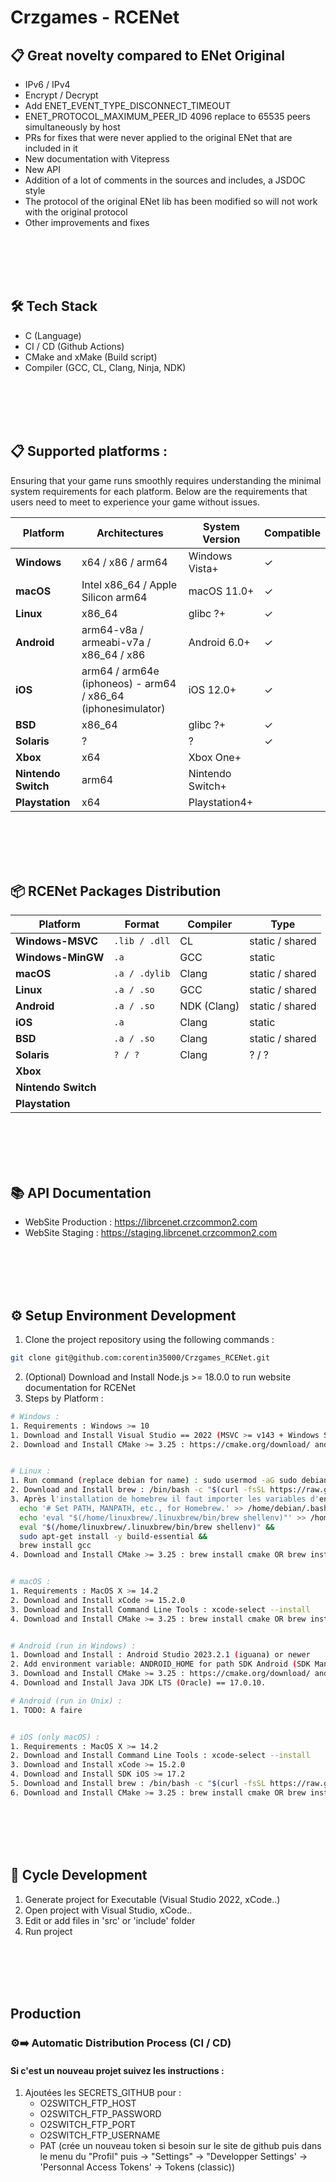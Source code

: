 # Crzgames - RCENet

## 📋 Great novelty compared to ENet Original
- IPv6 / IPv4
- Encrypt / Decrypt
- Add ENET_EVENT_TYPE_DISCONNECT_TIMEOUT
- ENET_PROTOCOL_MAXIMUM_PEER_ID 4096 replace to 65535 peers simultaneously by host
- PRs for fixes that were never applied to the original ENet that are included in it
- New documentation with Vitepress
- New API
- Addition of a lot of comments in the sources and includes, a JSDOC style
- The protocol of the original ENet lib has been modified so will not work with the original protocol
- Other improvements and fixes

<br /><br /><br /><br />


## 🛠 Tech Stack
- C (Language)
- CI / CD (Github Actions)
- CMake and xMake (Build script)
- Compiler (GCC, CL, Clang, Ninja, NDK)

<br /><br /><br /><br />


## 📋 Supported platforms :
Ensuring that your game runs smoothly requires understanding the minimal system requirements for each platform. Below are the requirements that users need to meet to experience your game without issues.

| Platform | Architectures | System Version | Compatible |
|----------|---------------|----------------|------------|
| **Windows** | x64 / x86 / arm64 | Windows Vista+  | ✓          |
| **macOS** | Intel x86_64 / Apple Silicon arm64 | macOS 11.0+ | ✓ |
| **Linux** | x86_64 | glibc ?+ | ✓ |
| **Android** | arm64-v8a / armeabi-v7a / x86_64 / x86 | Android 6.0+ | ✓ |
| **iOS** | arm64 / arm64e (iphoneos) - arm64 / x86_64 (iphonesimulator) | iOS 12.0+ | ✓ |
| **BSD** | x86_64 | glibc ?+ | ✓ |
| **Solaris** | ? | ? | ✓ |
| **Xbox** | x64 | Xbox One+ |  |
| **Nintendo Switch** | arm64 | Nintendo Switch+ |  |
| **Playstation** | x64 | Playstation4+ |  |

<br /><br /><br /><br />


## 📦 RCENet Packages Distribution
| Platform | Format | Compiler | Type |
|----------|-----------|-------|------|
| **Windows-MSVC** | `.lib / .dll` | CL | static / shared |
| **Windows-MinGW** | `.a` | GCC | static |
| **macOS** | `.a / .dylib` | Clang | static / shared |
| **Linux** | `.a / .so` | GCC | static / shared |
| **Android** | `.a / .so` | NDK (Clang) | static / shared |
| **iOS** | `.a` | Clang | static |
| **BSD** | `.a / .so` | Clang | static / shared |
| **Solaris** | `? / ?` | Clang | ? / ? |
| **Xbox** |  |  |
| **Nintendo Switch** |  |  |
| **Playstation** |  |  |

<br /><br /><br /><br />


## 📚 API Documentation
- WebSite Production : https://librcenet.crzcommon2.com 
- WebSite Staging : https://staging.librcenet.crzcommon2.com 

<br /><br /><br /><br />


## ⚙️ Setup Environment Development
1. Clone the project repository using the following commands :
  ```bash
  git clone git@github.com:corentin35000/Crzgames_RCENet.git
  ```
2. (Optional) Download and Install Node.js >= 18.0.0 to run website documentation for RCENet
3. Steps by Platform :
  ```bash  
  # Windows :
  1. Requirements : Windows >= 10
  1. Download and Install Visual Studio == 2022 (MSVC >= v143 + Windows SDK >= 10) : https://visualstudio.microsoft.com/fr/downloads/
  2. Download and Install CMake >= 3.25 : https://cmake.org/download/ and add PATH ENVIRONMENT OR xMake.

  
  # Linux :
  1. Run command (replace debian for name) : sudo usermod -aG sudo debian
  2. Download and Install brew : /bin/bash -c "$(curl -fsSL https://raw.githubusercontent.com/Homebrew/install/HEAD/install.sh)"
  3. Après l'installation de homebrew il faut importer les variables d'environnement et installer les deux librairies : 
    echo '# Set PATH, MANPATH, etc., for Homebrew.' >> /home/debian/.bashrc && 
    echo 'eval "$(/home/linuxbrew/.linuxbrew/bin/brew shellenv)"' >> /home/debian/.bashrc && 
    eval "$(/home/linuxbrew/.linuxbrew/bin/brew shellenv)" &&
    sudo apt-get install -y build-essential &&
    brew install gcc
  4. Download and Install CMake >= 3.25 : brew install cmake OR brew install xmake


  # macOS :
  1. Requirements : MacOS X >= 14.2
  2. Download and Install xCode >= 15.2.0
  3. Download and Install Command Line Tools : xcode-select --install
  4. Download and Install CMake >= 3.25 : brew install cmake OR brew install xmake


  # Android (run in Windows) :
  1. Download and Install : Android Studio 2023.2.1 (iguana) or newer
  2. Add environment variable: ANDROID_HOME for path SDK Android (SDK Manager path)
  3. Download and Install CMake >= 3.25 : https://cmake.org/download/ and add PATH ENVIRONMENT.
  4. Download and Install Java JDK LTS (Oracle) == 17.0.10.

  # Android (run in Unix) :
  1. TODO: A faire


  # iOS (only macOS) :
  1. Requirements : MacOS X >= 14.2
  2. Download and Install Command Line Tools : xcode-select --install
  3. Download and Install xCode >= 15.2.0
  4. Download and Install SDK iOS >= 17.2
  5. Download and Install brew : /bin/bash -c "$(curl -fsSL https://raw.githubusercontent.com/Homebrew/install/HEAD/install.sh)"
  6. Download and Install CMake >= 3.25 : brew install cmake OR brew install xmake
  ```
  
<br /><br /><br /><br />


## 🔄 Cycle Development
1. Generate project for Executable (Visual Studio 2022, xCode..)
2. Open project with Visual Studio, xCode..
3. Edit or add files in 'src' or 'include' folder
4. Run project
  
<br /><br /><br /><br />


## Production
### ⚙️➡️ Automatic Distribution Process (CI / CD)
#### Si c'est un nouveau projet suivez les instructions : 
1. Ajoutées les SECRETS_GITHUB pour :
   - O2SWITCH_FTP_HOST
   - O2SWITCH_FTP_PASSWORD
   - O2SWITCH_FTP_PORT
   - O2SWITCH_FTP_USERNAME
   - PAT (crée un nouveau token si besoin sur le site de github puis dans le menu du "Profil" puis -> "Settings" -> "Developper Settings' -> 'Personnal Access Tokens' -> Tokens (classic))
